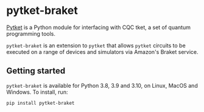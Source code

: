 # pytket-braket

[Pytket](https://cqcl.github.io/tket/pytket/api/index.html) is a Python module for interfacing
with CQC tket, a set of quantum programming tools.

`pytket-braket` is an extension to `pytket` that allows `pytket` circuits to be
executed on a range of devices and simulators via Amazon's Braket service.

## Getting started

`pytket-braket` is available for Python 3.8, 3.9 and 3.10, on Linux, MacOS and
Windows. To install, run:

```pip install pytket-braket```
